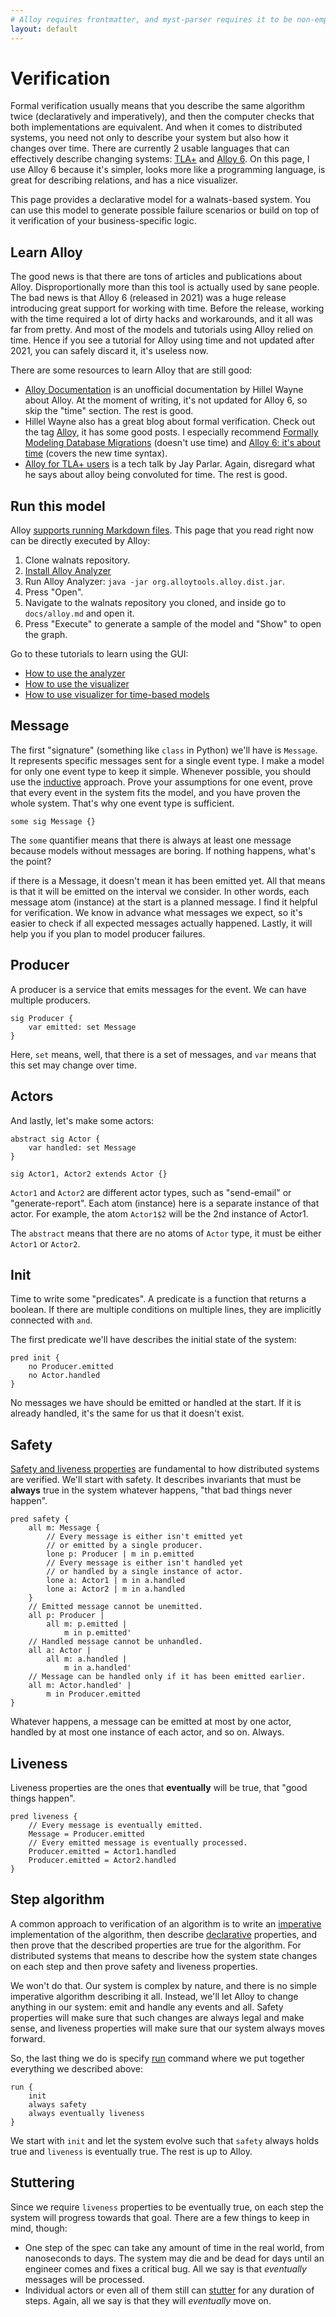 ```yaml
---
# Alloy requires frontmatter, and myst-parser requires it to be non-empty
layout: default
---
```

# Verification

Formal verification usually means that you describe the same algorithm twice (declaratively and imperatively), and then the computer checks that both implementations are equivalent. And when it comes to distributed systems, you need not only to describe your system but also how it changes over time. There are currently 2 usable languages that can effectively describe changing systems: [TLA+](https://en.wikipedia.org/wiki/TLA%2B) and [Alloy 6](https://en.wikipedia.org/wiki/Alloy_(specification_language)). On this page, I use Alloy 6 because it's simpler, looks more like a programming language, is great for describing relations, and has a nice visualizer.

This page provides a declarative model for a walnats-based system. You can use this model to generate possible failure scenarios or build on top of it verification of your business-specific logic.

## Learn Alloy

The good news is that there are tons of articles and publications about Alloy. Disproportionally more than this tool is actually used by sane people. The bad news is that Alloy 6 (released in 2021) was a huge release introducing great support for working with time. Before the release, working with the time required a lot of dirty hacks and workarounds, and it all was far from pretty. And most of the models and tutorials using Alloy relied on time. Hence if you see a tutorial for Alloy using time and not updated after 2021, you can safely discard it, it's useless now.

There are some resources to learn Alloy that are still good:

+ [Alloy Documentation](https://alloy.readthedocs.io/en/latest/index.html) is an unofficial documentation by Hillel Wayne about Alloy. At the moment of writing, it's not updated for Alloy 6, so skip the "time" section. The rest is good.
+ Hillel Wayne also has a great blog about formal verification. Check out the tag [Alloy](https://www.hillelwayne.com/tags/alloy/), it has some good posts. I especially recommend [Formally Modeling Database Migrations](https://www.hillelwayne.com/post/formally-modeling-migrations/) (doesn't use time) and [Alloy 6: it's about time](https://www.hillelwayne.com/post/alloy6/) (covers the new time syntax).
+ [Alloy for TLA+ users](https://www.youtube.com/watch?v=tZywZc04lJg) is a tech talk by Jay Parlar. Again, disregard what he says about alloy being convoluted for time. The rest is good.

## Run this model

Alloy [supports running Markdown files](https://alloy.readthedocs.io/en/latest/tooling/markdown.html). This page that you read right now can be directly executed by Alloy:

1. Clone walnats repository.
1. [Install Alloy Analyzer](https://github.com/AlloyTools/org.alloytools.alloy/releases/)
1. Run Alloy Analyzer: `java -jar org.alloytools.alloy.dist.jar`.
1. Press "Open".
1. Navigate to the walnats repository you cloned, and inside go to `docs/alloy.md` and open it.
1. Press "Execute" to generate a sample of the model and "Show" to open the graph.

Go to these tutorials to learn using the GUI:

+ [How to use the analyzer](https://alloy.readthedocs.io/en/latest/tooling/analyzer.html)
+ [How to use the visualizer](https://alloy.readthedocs.io/en/latest/tooling/visualizer.html)
+ [How to use visualizer for time-based models](https://www.hillelwayne.com/post/alloy6/#the-new-visualizer)

## Message

The first "signature" (something like `class` in Python) we'll have is `Message`. It represents specific messages sent for a single event type. I make a model for only one event type to keep it simple. Whenever possible, you should use the [inductive](https://en.wikipedia.org/wiki/Inductive_reasoning) approach. Prove your assumptions for one event, prove that every event in the system fits the model, and you have proven the whole system. That's why one event type is sufficient.

```alloy
some sig Message {}
```

The `some` quantifier means that there is always at least one message because models without messages are boring. If nothing happens, what's the point?

if there is a Message, it doesn't mean it has been emitted yet. All that means is that it will be emitted on the interval we consider. In other words, each message atom (instance) at the start is a planned message. I find it helpful for verification. We know in advance what messages we expect, so it's easier to check if all expected messages actually happened. Lastly, it will help you if you plan to model producer failures.

## Producer

A producer is a service that emits messages for the event. We can have multiple producers.

```alloy
sig Producer {
    var emitted: set Message
}
```

Here, `set` means, well, that there is a set of messages, and `var` means that this set may change over time.

## Actors

And lastly, let's make some actors:

```alloy
abstract sig Actor {
    var handled: set Message
}

sig Actor1, Actor2 extends Actor {}
```

`Actor1` and `Actor2` are different actor types, such as "send-email" or "generate-report". Each atom (instance) here is a separate instance of that actor. For example, the atom `Actor1$2` will be the 2nd instance of Actor1.

The `abstract` means that there are no atoms of `Actor` type, it must be either `Actor1` or `Actor2`.

## Init

Time to write some "predicates". A predicate is a function that returns a boolean. If there are multiple conditions on multiple lines, they are implicitly connected with `and`.

The first predicate we'll have describes the initial state of the system:

```alloy
pred init {
    no Producer.emitted
    no Actor.handled
}
```

No messages we have should be emitted or handled at the start. If it is already handled, it's the same for us that it doesn't exist.

## Safety

[Safety and liveness properties](https://en.wikipedia.org/wiki/Safety_and_liveness_properties) are fundamental to how distributed systems are verified. We'll start with safety. It describes invariants that must be **always** true in the system whatever happens, "that bad things never happen".

```alloy
pred safety {
    all m: Message {
        // Every message is either isn't emitted yet
        // or emitted by a single producer.
        lone p: Producer | m in p.emitted
        // Every message is either isn't handled yet
        // or handled by a single instance of actor.
        lone a: Actor1 | m in a.handled
        lone a: Actor2 | m in a.handled
    }
    // Emitted message cannot be unemitted.
    all p: Producer |
        all m: p.emitted |
            m in p.emitted'
    // Handled message cannot be unhandled.
    all a: Actor |
        all m: a.handled |
            m in a.handled'
    // Message can be handled only if it has been emitted earlier.
    all m: Actor.handled' |
        m in Producer.emitted
}
```

Whatever happens, a message can be emitted at most by one actor, handled by at most one instance of each actor, and so on. Always.

## Liveness

Liveness properties are the ones that **eventually** will be true, that "good things happen".

```alloy
pred liveness {
    // Every message is eventually emitted.
    Message = Producer.emitted
    // Every emitted message is eventually processed.
    Producer.emitted = Actor1.handled
    Producer.emitted = Actor2.handled
}
```

## Step algorithm

A common approach to verification of an algorithm is to write an [imperative](https://en.wikipedia.org/wiki/Imperative_programming) implementation of the algorithm, then describe [declarative](https://en.wikipedia.org/wiki/Declarative_programming) properties, and then prove that the described properties are true for the algorithm. For distributed systems that means to describe how the system state changes on each step and then prove safety and liveness properties.

We won't do that. Our system is complex by nature, and there is no simple imperative algorithm describing it all. Instead, we'll let Alloy to change anything in our system: emit and handle any events and all. Safety properties will make sure that such changes are always legal and make sense, and liveness properties will make sure that our system always moves forward.

So, the last thing we do is specify [run](https://alloy.readthedocs.io/en/latest/language/commands.html#run) command where we put together everything we described above:

```alloy
run {
    init
    always safety
    always eventually liveness
}
```

We start with `init` and let the system evolve such that `safety` always holds true and `liveness` is eventually true. The rest is up to Alloy.

## Stuttering

Since we require `liveness` properties to be eventually true, on each step the system will progress towards that goal. There are a few things to keep in mind, though:

+ One step of the spec can take any amount of time in the real world, from nanoseconds to days. The system may die and be dead for days until an engineer comes and fixes a critical bug. All we say is that *eventually* messages will be processed.
+ Individual actors or even all of them still can [stutter](https://www.learntla.com/core/temporal-logic.html?highlight=stutter#anything-can-crash) for any duration of steps. Again, all we say is that they will *eventually* move on.
